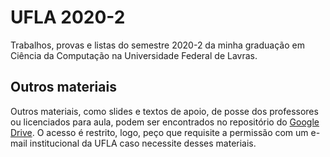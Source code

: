 # UFLA 2020-2
Trabalhos, provas e listas do semestre 2020-2 da minha graduação em Ciência da Computação na Universidade Federal de Lavras.

## Outros materiais
Outros materiais, como slides e textos de apoio, de posse dos professores ou licenciados para aula, podem ser encontrados no repositório do [Google Drive](https://drive.google.com/drive/folders/1jAWJmlGoONigWOSFjz0--n75npKCPBp1?usp=sharing). O acesso é restrito, logo, peço que requisite a permissão com um e-mail institucional da UFLA caso necessite desses materiais.

